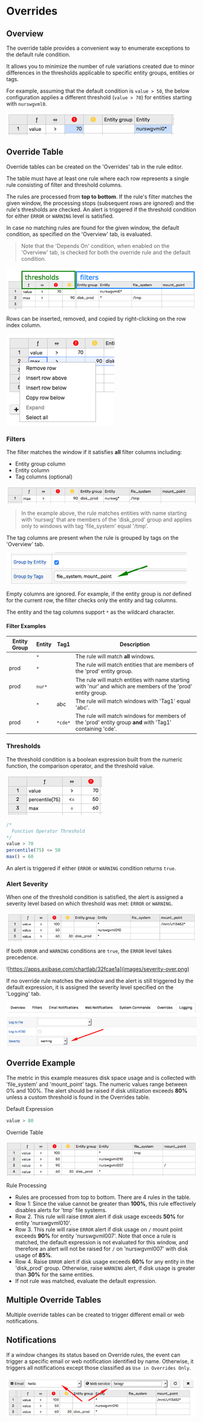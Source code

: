 # Overrides

## Overview

The override table provides a convenient way to enumerate exceptions to the default rule condition.

It allows you to minimize the number of rule variations created due to minor differences in the thresholds applicable to specific entity groups, entities or tags.

For example, assuming that the default condition is `value > 50`, the below configuration applies a different threshold (`value > 70`) for entities starting with `nurswgvml0`.

![](images/rule-row.png)

## Override Table

Override tables can be created on the 'Overrides' tab in the rule editor.

The table must have at least one rule where each row represents a single rule consisting of filter and threshold columns.

The rules are processed from **top to bottom**. If the rule's filter matches the given window, the processing stops (subsequent rows are ignored) and the rule's thresholds are checked. An alert is triggered if the threshold condition for either `ERROR` or `WARNING` level is satisfied.

In case no matching rules are found for the given window, the default condition, as specified on the 'Overview' tab, is evaluated.

> Note that the 'Depends On' condition, when enabled on the 'Overview' tab, is checked for both the override rule and the default condition.

![](images/override-columns.png)

Rows can be inserted, removed, and copied by right-clicking on the row index column.

![](images/override-row-control.png)

### Filters

The filter matches the window if it satisfies **all** filter columns including:

- Entity group column
- Entity column
- Tag columns (optional)

![](images/override-rule-filter.png)

> In the example above, the rule matches entities with name starting with 'nurswg' that are members of the 'disk_prod' group and applies only to windows with  tag 'file_system' equal '/tmp'.

The tag columns are present when the rule is grouped by tags on the 'Overview' tab.

![](images/override-tag-columns-group.png)

Empty columns are ignored. For example, if the entity group is _not_ defined for the current row, the filter checks only the entity and tag columns.

The entity and the tag columns support `*` as the wildcard character.

#### Filter Examples

| Entity Group | Entity | Tag1 | Description |
|---|---|---|---|
| | `*` | | The rule will match **all** windows.|
| prod | `*` | | The rule will match entities that are members of the 'prod' entity group.|
| prod | `nur*`| | The rule will match entities with name starting with 'nur' and which are members of the 'prod' entity group.|
|  | `*` | abc | The rule will match windows with 'Tag1' equal 'abc'.|
| prod | `*` | `*cde*` | The rule will match windows for members of the 'prod' entity group **and** with 'Tag1' containing 'cde'.|

### Thresholds

The threshold condition is a boolean expression built from the numeric function, the comparison operator, and the threshold value.

![](images/override-operators.png)

```javascript
/*
  Function Operator Threshold
*/
value > 70
percentile(75) <= 50
max() = 60
```

An alert is triggered if either `ERROR` or `WARNING` condition returns `true`.

### Alert Severity

When one of the threshold condition is satisfied, the alert is assigned a severity level based on which threshold was met: `ERROR` or `WARNING`.

![](images/severity-rule.png)

If both `ERROR` and `WARNING` conditions are `true`, the `ERROR` level takes precedence.

![https://apps.axibase.com/chartlab/32fcae1a](images/severity-over.png)

If no override rule matches the window and the alert is still triggered by the default expression, it is assigned the severity level specified on the 'Logging' tab.

![](images/logging-severity.png)


## Override Example

The metric in this example measures disk space usage and is collected with 'file_system' and 'mount_point' tags. The numeric values range between 0% and 100%. The alert should be raised if disk utilization exceeds **80%** unless a custom threshold is found in the Overrides table.

Default Expression

```java
value > 80
```

Override Table

![](images/override-example.png)

Rule Processing

* Rules are processed from top to bottom. There are 4 rules in the table.
* Row 1: Since the value cannot be greater than **100%**, this rule effectively disables alerts for 'tmp' file systems.
* Row 2. This rule will raise `ERROR` alert if disk usage exceeds **50%** for entity 'nurswgvml010'.
* Row 3. This rule will raise `ERROR` alert if disk usage on `/` mount point exceeds **90%** for entity 'nurswgvml007'. Note that once a rule is matched, the default expression is not evaluated for this window, and therefore an alert will not be raised for `/` on 'nurswgvml007' with disk usage of **85%**.
* Row 4. Raise `ERROR` alert if disk usage exceeds **60%** for any entity in the 'disk_prod' group. Otherwise, raise `WARNING` alert, if disk usage is greater than **30%** for the same entities.
* If not rule was matched, evaluate the default expression.

## Multiple Override Tables

Multiple override tables can be created to trigger different email or web notifications.


## Notifications

If a window changes its status based on Override rules, the event can trigger a specific email or web notification identified by name. Otherwise, it triggers all notifications except those classified as `Use in Overrides Only`.

![](images/override-notification.png)
